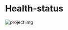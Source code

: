 # Health-status
![project img](https://github.com/Girishgithub6370/Health-status/assets/140141196/ed9a2483-20b7-4485-9f65-4092fd455074)
